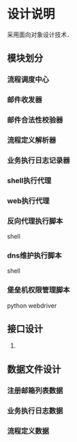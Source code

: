 # 设计说明


采用面向对象设计技术．



## 模块划分


### 流程调度中心



### 邮件收发器


### 邮件合法性校验器



### 流程定义解析器



### 业务执行日志记录器



### shell执行代理



### web执行代理


### 反向代理执行脚本
shell

### dns维护执行脚本
shell

### 堡垒机权限管理脚本

python webdriver


## 接口设计

1. 


## 数据文件设计

### 注册邮箱列表数据

### 业务执行日志数据

### 流程定义数据




